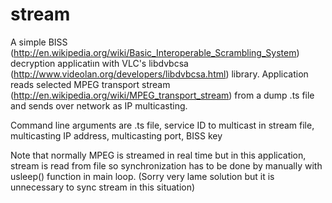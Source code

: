 # stream

A simple BISS (http://en.wikipedia.org/wiki/Basic_Interoperable_Scrambling_System) decryption applicatiın with VLC's libdvbcsa (http://www.videolan.org/developers/libdvbcsa.html) library. Application reads selected MPEG transport stream (http://en.wikipedia.org/wiki/MPEG_transport_stream) from a dump .ts file and sends over network as IP multicasting. 

Command line arguments are .ts file, service ID to multicast in stream file, multicasting IP address, multicasting port, BISS key

Note that normally MPEG is streamed in real time but in this application, stream is read from file so synchronization has to be done by manually with usleep() function in main loop. (Sorry very lame solution but it is unnecessary to sync stream in this situation)
